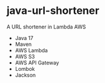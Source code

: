 # java-url-shortener
A URL shortener in Lambda AWS

- Java 17
- Maven
- AWS Lambda
- AWS S3
- AWS API Gateway
- Lombok
- Jackson
